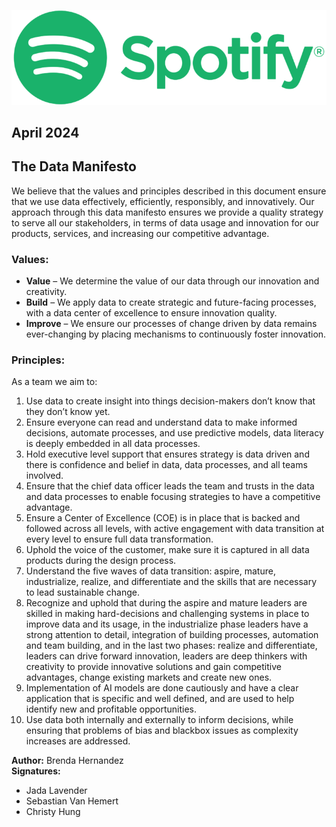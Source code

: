 
![alt text](https://github.com/LMU-MSBA/Finding-Talent-Improving-Spotify-New-Artist-Recommendations/blob/main/docs/data/Spotify_Logo_CMYK_Green-768x231.png)
## April 2024
## The Data Manifesto

We believe that the values and principles described in this document ensure that we use data effectively, efficiently, responsibly, and innovatively. Our approach through this data manifesto ensures we provide a quality strategy to serve all our stakeholders, in terms of data usage and innovation for our products, services, and increasing our competitive advantage.

### Values:
- **Value** – We determine the value of our data through our innovation and creativity.
- **Build** – We apply data to create strategic and future-facing processes, with a data center of excellence to ensure innovation quality.
- **Improve** – We ensure our processes of change driven by data remains ever-changing by placing mechanisms to continuously foster innovation.

### Principles:
As a team we aim to:
1. Use data to create insight into things decision-makers don’t know that they don’t know yet.
2. Ensure everyone can read and understand data to make informed decisions, automate processes, and use predictive models, data literacy is deeply embedded in all data processes.
3. Hold executive level support that ensures strategy is data driven and there is confidence and belief in data, data processes, and all teams involved.
4. Ensure that the chief data officer leads the team and trusts in the data and data processes to enable focusing strategies to have a competitive advantage.
5. Ensure a Center of Excellence (COE) is in place that is backed and followed across all levels, with active engagement with data transition at every level to ensure full data transformation.
6. Uphold the voice of the customer, make sure it is captured in all data products during the design process.
7. Understand the five waves of data transition: aspire, mature, industrialize, realize, and differentiate and the skills that are necessary to lead sustainable change.
8. Recognize and uphold that during the aspire and mature leaders are skilled in making hard-decisions and challenging systems in place to improve data and its usage, in the industrialize phase leaders have a strong attention to detail, integration of building processes, automation and team building, and in the last two phases: realize and differentiate, leaders can drive forward innovation, leaders are deep thinkers with creativity to provide innovative solutions and gain competitive advantages, change existing markets and create new ones.
9. Implementation of AI models are done cautiously and have a clear application that is specific and well defined, and are used to help identify new and profitable opportunities.
10. Use data both internally and externally to inform decisions, while ensuring that problems of bias and blackbox issues as complexity increases are addressed.

**Author:** Brenda Hernandez  
**Signatures:**  
- Jada Lavender  
- Sebastian Van Hemert  
- Christy Hung
